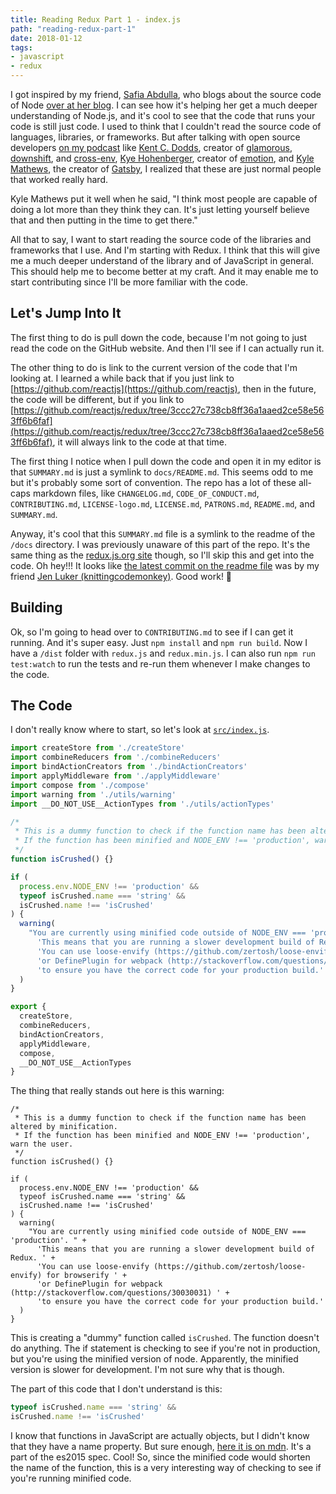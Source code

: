 ```yaml
---
title: Reading Redux Part 1 - index.js
path: "reading-redux-part-1"
date: 2018-01-12
tags:
- javascript
- redux
---
```


I got inspired by my friend, [Safia Abdulla](https://twitter.com/captainsafia), who blogs about the source code of Node [over at her blog](https://blog.safia.rocks/). I can see how it's helping her get a much deeper understanding of Node.js, and it's cool to see that the code that runs your code is still just code. I used to think that I couldn't read the source code of languages, libraries, or frameworks. But after talking with open source developers [on my podcast](http://www.weboftomorrowpodcast.com/) like [Kent C. Dodds](http://www.weboftomorrowpodcast.com/44), creator of [glamorous](https://github.com/paypal/glamorous), [downshift](https://github.com/paypal/downshift), and [cross-env](https://github.com/kentcdodds/cross-env), [Kye Hohenberger](http://www.weboftomorrowpodcast.com/40), creator of [emotion](https://github.com/emotion-js/emotion), and [Kyle Mathews](http://www.weboftomorrowpodcast.com/39), the creator of [Gatsby](https://github.com/gatsbyjs/gatsby), I realized that these are just normal people that worked really hard.

Kyle Mathews put it well when he said, "I think most people are capable of doing a lot more than they think they can. It's just letting yourself believe that and then putting in the time to get there."


All that to say, I want to start reading the source code of the libraries and frameworks that I use. And I'm starting with Redux. I think that this will give me a much deeper understand of the library and of JavaScript in general. This should help me to become better at my craft. And it may enable me to start contributing since I'll be more familiar with the code.

## Let's Jump Into It

The first thing to do is pull down the code, because I'm not going to just read the code on the GitHub website. And then I'll see if I can actually run it.

The other thing to do is link to the current version of the code that I'm looking at. I learned a while back that if you just link to [https://github.com/reactjs](https://github.com/reactjs), then in the future, the code will be different, but if you link to [https://github.com/reactjs/redux/tree/3ccc27c738cb8ff36a1aaed2ce58e563ff6b6faf](https://github.com/reactjs/redux/tree/3ccc27c738cb8ff36a1aaed2ce58e563ff6b6faf), it will always link to the code at that time.

The first thing I notice when I pull down the code and open it in my editor is that `SUMMARY.md` is just a symlink to `docs/README.md`. This seems odd to me but it's probably some sort of convention. The repo has a lot of these all-caps markdown files, like `CHANGELOG.md`, `CODE_OF_CONDUCT.md`, `CONTRIBUTING.md`, `LICENSE-logo.md`, `LICENSE.md`, `PATRONS.md`, `README.md`, and `SUMMARY.md`.

Anyway, it's cool that this `SUMMARY.md` file is a symlink to the readme of the `/docs` directory. I was previously unaware of this part of the repo. It's the same thing as the [redux.js.org site](https://redux.js.org/) though, so I'll skip this and get into the code. Oh hey!!! It looks like [the latest commit on the readme file](https://github.com/reactjs/redux/commit/263b051b5452c29498de9d52e01ed5c0e19e7e8d) was by my friend [Jen Luker (knittingcodemonkey)](https://twitter.com/knitcodemonkey). Good work! 👏

## Building

Ok, so I'm going to head over to `CONTRIBUTING.md` to see if I can get it running. And it's super easy. Just `npm install` and `npm run build`. Now I have a `/dist` folder with `redux.js` and `redux.min.js`. I can also run `npm run test:watch` to run the tests and re-run them whenever I make changes to the code.

## The Code

I don't really know where to start, so let's look at [`src/index.js`](https://github.com/reactjs/redux/blob/3ccc27c738cb8ff36a1aaed2ce58e563ff6b6faf/src/index.js).

```js
import createStore from './createStore'
import combineReducers from './combineReducers'
import bindActionCreators from './bindActionCreators'
import applyMiddleware from './applyMiddleware'
import compose from './compose'
import warning from './utils/warning'
import __DO_NOT_USE__ActionTypes from './utils/actionTypes'

/*
 * This is a dummy function to check if the function name has been altered by minification.
 * If the function has been minified and NODE_ENV !== 'production', warn the user.
 */
function isCrushed() {}

if (
  process.env.NODE_ENV !== 'production' &&
  typeof isCrushed.name === 'string' &&
  isCrushed.name !== 'isCrushed'
) {
  warning(
    "You are currently using minified code outside of NODE_ENV === 'production'. " +
      'This means that you are running a slower development build of Redux. ' +
      'You can use loose-envify (https://github.com/zertosh/loose-envify) for browserify ' +
      'or DefinePlugin for webpack (http://stackoverflow.com/questions/30030031) ' +
      'to ensure you have the correct code for your production build.'
  )
}

export {
  createStore,
  combineReducers,
  bindActionCreators,
  applyMiddleware,
  compose,
  __DO_NOT_USE__ActionTypes
}
```

The thing that really stands out here is this warning:

```
/*
 * This is a dummy function to check if the function name has been altered by minification.
 * If the function has been minified and NODE_ENV !== 'production', warn the user.
 */
function isCrushed() {}

if (
  process.env.NODE_ENV !== 'production' &&
  typeof isCrushed.name === 'string' &&
  isCrushed.name !== 'isCrushed'
) {
  warning(
    "You are currently using minified code outside of NODE_ENV === 'production'. " +
      'This means that you are running a slower development build of Redux. ' +
      'You can use loose-envify (https://github.com/zertosh/loose-envify) for browserify ' +
      'or DefinePlugin for webpack (http://stackoverflow.com/questions/30030031) ' +
      'to ensure you have the correct code for your production build.'
  )
}
```

This is creating a "dummy" function called `isCrushed`. The function doesn't do anything. The if statement is checking to see if you're not in production, but you're using the minified version of node. Apparently, the minified version is slower for development. I'm not sure why that is though.

The part of this code that I don't understand is this:

```js
typeof isCrushed.name === 'string' &&
isCrushed.name !== 'isCrushed'
```

I know that functions in JavaScript are actually objects, but I didn't know that they have a name property. But sure enough, [here it is on mdn](https://developer.mozilla.org/en-US/docs/Web/JavaScript/Reference/Global_Objects/Function/name). It's a part of the es2015 spec. Cool! So, since the minified code would shorten the name of the function, this is a very interesting way of checking to see if you're running minified code.
